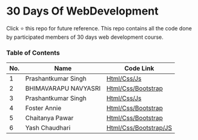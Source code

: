 # 30 Days Of WebDevelopment
 Click :star: this repo for future reference. This repo contains all the code done by participated members of 30 days web development course.

### Table of Contents

| No. | Name | Code Link |
|---- | ---------|--------|
|1 | Prashantkumar Singh| [Html/Css/Js](/prashant-singh)
|2 | BHIMAVARAPU NAVYASRI | [Html/Css/Bootstrap](/BHIMAVARAPU-NAVYASRI)
|3 | Prashantkumar Singh| [Html/Css/Js](/prashant-singh)
|4 | Foster Annie | [Html/Css/Bootstrap](/Foster-Annie)
|5 | Chaitanya Pawar| [Html/Css/Bootstrap](/chaitanya-pawar)
|6 | Yash Chaudhari| [Html/Css/Bootstrap/JS](/Yash-Chaudhari)

